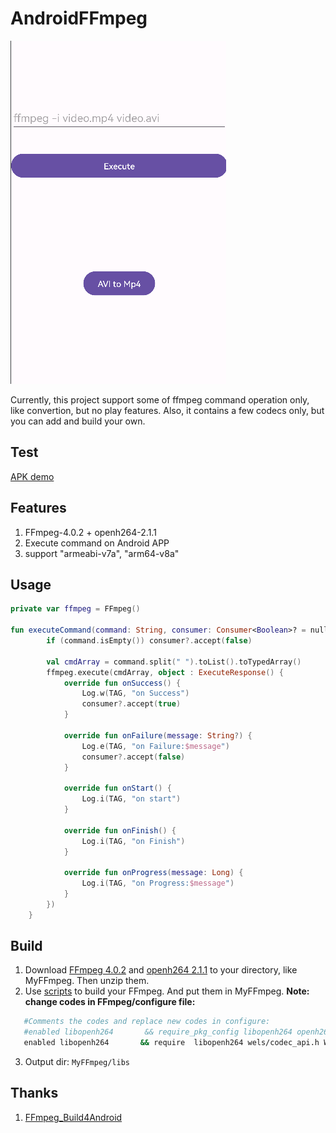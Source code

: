 # AndroidFFmpeg
![](https://github.com/hhbgk/AndroidFFmpeg/blob/master/pic/screenshot.png)

Currently, this project support some of ffmpeg command operation only, like convertion, but no play features. Also, it contains a few codecs only, but you can add and build your own.

## Test
  [APK demo](https://github.com/hhbgk/AndroidFFmpeg/blob/master/app/apk/)

## Features
1. FFmpeg-4.0.2 + openh264-2.1.1
2. Execute command on Android APP
3. support "armeabi-v7a", "arm64-v8a"

## Usage
```kotlin
private var ffmpeg = FFmpeg()

fun executeCommand(command: String, consumer: Consumer<Boolean>? = null) {
        if (command.isEmpty()) consumer?.accept(false)

        val cmdArray = command.split(" ").toList().toTypedArray()
        ffmpeg.execute(cmdArray, object : ExecuteResponse() {
            override fun onSuccess() {
                Log.w(TAG, "on Success")
                consumer?.accept(true)
            }

            override fun onFailure(message: String?) {
                Log.e(TAG, "on Failure:$message")
                consumer?.accept(false)
            }

            override fun onStart() {
                Log.i(TAG, "on start")
            }

            override fun onFinish() {
                Log.i(TAG, "on Finish")
            }

            override fun onProgress(message: Long) {
                Log.i(TAG, "on Progress:$message")
            }
        })
    }
```



## Build
1. Download [FFmpeg 4.0.2](https://github.com/FFmpeg/FFmpeg/releases/tag/n4.0.2) and [openh264 2.1.1](https://github.com/cisco/openh264/releases/tag/v2.1.1) to your directory, like MyFFmpeg. Then unzip them.
2. Use [scripts](https://github.com/hhbgk/AndroidFFmpeg/tree/master/script) to build your FFmpeg. And put them in MyFFmpeg.
 **Note: change codes in FFmpeg/configure file:**
 ```bash
	#Comments the codes and replace new codes in configure:
	#enabled libopenh264       && require_pkg_config libopenh264 openh264 wels/codec_api.h WelsGetCodecVersion
	enabled libopenh264       && require  libopenh264 wels/codec_api.h WelsGetCodecVersion -lopenh264 -lm -lstdc++
```

3. Output dir: `MyFFmpeg/libs`

## Thanks
1. [FFmpeg_Build4Android](https://github.com/alanwang4523/FFmpeg_Build4Android)

	
